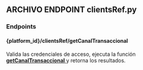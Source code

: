 ## ARCHIVO ENDPOINT clientsRef.py

### Endpoints

#### {platform_id}/clientsRef/getCanalTransaccional

Valida las credenciales de acceso, ejecuta la función <a href="../../../../../desarrollo/api/funciones/clientes/#getCanalTransaccional"> 
    <strong>getCanalTransaccional</strong>
  </a> y retorna los resultados. 